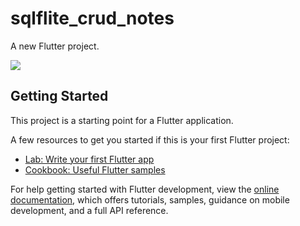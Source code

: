 # sqlflite_crud_notes

A new Flutter project.

<img src="https://user-images.githubusercontent.com/65866387/182872457-af5ff742-24f2-4cd8-b8be-e9f1870fc41e.gif">

## Getting Started

This project is a starting point for a Flutter application.

A few resources to get you started if this is your first Flutter project:

- [Lab: Write your first Flutter app](https://docs.flutter.dev/get-started/codelab)
- [Cookbook: Useful Flutter samples](https://docs.flutter.dev/cookbook)

For help getting started with Flutter development, view the
[online documentation](https://docs.flutter.dev/), which offers tutorials,
samples, guidance on mobile development, and a full API reference.
